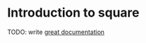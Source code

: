 # Introduction to square

TODO: write [great documentation](http://jacobian.org/writing/great-documentation/what-to-write/)
